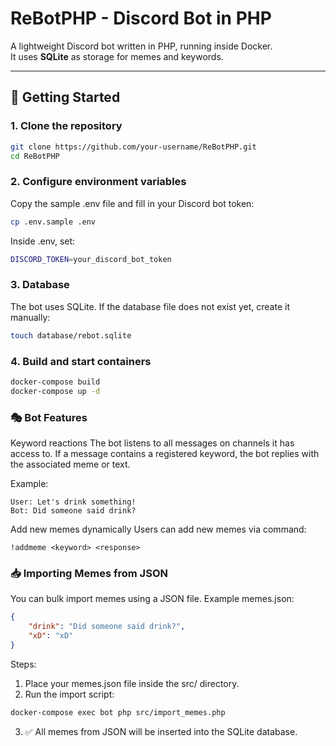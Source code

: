 # ReBotPHP - Discord Bot in PHP

A lightweight Discord bot written in PHP, running inside Docker.  
It uses **SQLite** as storage for memes and keywords.

---

## 🚀 Getting Started

### 1. Clone the repository
```bash
git clone https://github.com/your-username/ReBotPHP.git
cd ReBotPHP
```

### 2. Configure environment variables
Copy the sample .env file and fill in your Discord bot token:
```bash
cp .env.sample .env
```

Inside .env, set:
```bash
DISCORD_TOKEN=your_discord_bot_token
```

### 3. Database
The bot uses SQLite.
If the database file does not exist yet, create it manually:
```bash
touch database/rebot.sqlite
```

### 4. Build and start containers
```bash
docker-compose build
docker-compose up -d
```

### 🎭 Bot Features

Keyword reactions
The bot listens to all messages on channels it has access to.
If a message contains a registered keyword, the bot replies with the associated meme or text.

Example:
```
User: Let's drink something!
Bot: Did someone said drink?
```

Add new memes dynamically
Users can add new memes via command:
```
!addmeme <keyword> <response>
```

### 📥 Importing Memes from JSON

You can bulk import memes using a JSON file.
Example memes.json:
```json
{
    "drink": "Did someone said drink?",
    "xD": "xD"
}
```

Steps:
1. Place your memes.json file inside the src/ directory.
2. Run the import script:

```bash
docker-compose exec bot php src/import_memes.php
```

3. ✅ All memes from JSON will be inserted into the SQLite database.